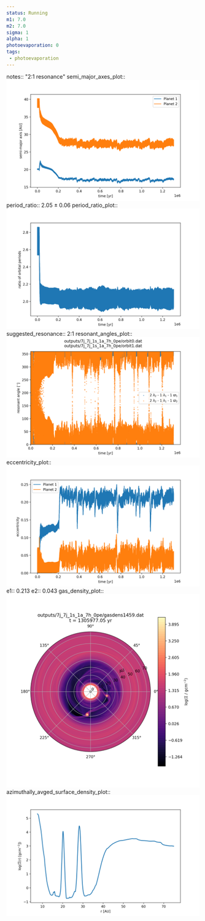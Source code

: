 ```yaml
---
status: Running
m1: 7.0
m2: 7.0
sigma: 1
alpha: 1
photoevaporation: 0
tags:
 - photoevaporation
---
```


notes:: "2:1 resonance"
semi_major_axes_plot:: ![semi_major_axes_7j_7j_1s_1a_7h_0pe.png](plots/semi_major_axes/semi_major_axes_7j_7j_1s_1a_7h_0pe.png)
period_ratio:: 2.05 ± 0.06
period_ratio_plot:: ![period_ratio_7j_7j_1s_1a_7h_0pe.png](plots/period_ratio/period_ratio_7j_7j_1s_1a_7h_0pe.png)
suggested_resonance:: 2:1
resonant_angles_plot:: ![resonant_angles_7j_7j_1s_1a_7h_0pe.png](plots/resonant_angles/resonant_angles_7j_7j_1s_1a_7h_0pe.png)
eccentricity_plot:: ![eccentricity_7j_7j_1s_1a_7h_0pe.png](plots/eccentricity/eccentricity_7j_7j_1s_1a_7h_0pe.png)
e1:: 0.213
e2:: 0.043
gas_density_plot:: ![gas_density_7j_7j_1s_1a_7h_0pe.png](plots/gas_density/gas_density_7j_7j_1s_1a_7h_0pe.png)
azimuthally_avged_surface_density_plot:: ![azimuthally_avged_surface_density_7j_7j_1s_1a_7h_0pe.png](plots/azimuthally_avged_surface_density/azimuthally_avged_surface_density_7j_7j_1s_1a_7h_0pe.png)
